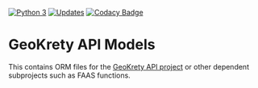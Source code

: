 [![Python 3](https://pyup.io/repos/github/geokrety/geokrety-api-models/python-3-shield.svg)](https://pyup.io/repos/github/geokrety/geokrety-api-models/)
[![Updates](https://pyup.io/repos/github/geokrety/geokrety-api-models/shield.svg)](https://pyup.io/repos/github/geokrety/geokrety-api-models/)
[![Codacy Badge](https://api.codacy.com/project/badge/Grade/f9a7080046074fa6b084f14f9bb0a91c)](https://www.codacy.com/app/GeoKrety/geokrety-api-models?utm_source=github.com&amp;utm_medium=referral&amp;utm_content=geokrety/geokrety-api-models&amp;utm_campaign=Badge_Grade)


# GeoKrety API Models

This contains ORM files for the [GeoKrety API project](https://github.com/geokrety/geokrety-api)
or other dependent subprojects such as FAAS functions.

